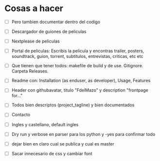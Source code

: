 # Cosas a hacer

- [ ] Pero tambien documentar dentro del codigo
- [ ] Descargador de guiones de peliculas
- [ ] Nextplease de peliculas
- [ ] Portal de peliculas: Escribis la pelicula y encontras trailer, posters, soundtrack, guion, torrent, subtitulos, entrevistas, criticas, etc etc
- [ ] Que tienen que tener todos: makefile de build y de use. Gitignore. Carpeta Releases.
- [ ] Readme con: Installation (as enduser, as developer), Usage, Features
- [ ] Header con githubavatar, titulo "FdelMazo" y description "frontpage for…"
- [ ] Todos bien descriptos (project_tagline) y bien documentados
- [ ] Contacto
- [ ] Ingles y castellano, default ingles 
- [ ] Dry run y verbose en parser para los python y -yes para confirmar todo
- [ ] dejar bien en claro cual se publica y cual es master
- [ ] Sacar innecesario de css y cambiar font



